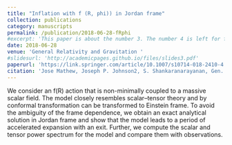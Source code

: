 ```yaml
---
title: "Inflation with f (R, phi)) in Jordan frame"
collection: publications
category: manuscripts
permalink: /publication/2018-06-28-fRphi
#excerpt: 'This paper is about the number 3. The number 4 is left for future work.'
date: 2018-06-28
venue: 'General Relativity and Gravitation '
#slidesurl: 'http://academicpages.github.io/files/slides3.pdf'
paperurl: 'https://link.springer.com/article/10.1007/s10714-018-2410-4'
citation: 'Jose Mathew, Joseph P. Johnson2, S. Shankaranarayanan, Gen. Rel. Grav. 50, 90. (2018)'
---
```


We consider an f(R) action that is non-minimally coupled to a massive scalar field. The model closely resembles scalar–tensor theory and by conformal transformation can be transformed to Einstein frame. To avoid the ambiguity of the frame dependence, we obtain an exact analytical solution in Jordan frame and show that the model leads to a period of accelerated expansion with an exit. Further, we compute the scalar and tensor power spectrum for the model and compare them with observations.
